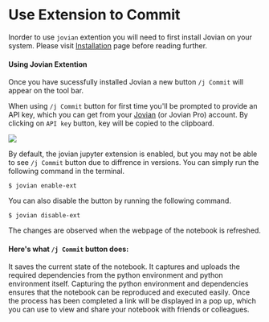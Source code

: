 # Use Extension to Commit

Inorder to use `jovian` extention you will need to first install Jovian on your system. Please visit [Installation](../user-guide/01-install.md) page before reading further.


#### Using Jovian Extention

Once you have sucessfully installed Jovian a new button `/j Commit` will appear on the tool bar. 

When using `/j Commit` button for first time you'll be prompted to provide an API key, which you can get from your [Jovian](https://jvn.io) (or Jovian Pro) account. By clicking on `API key` button, key will be copied to the clipboard.

<img src="https://i.imgur.com/taLLUVd.png" class="screenshot">


By default, the jovian jupyter extension is enabled, but you may not be able to see `/j Commit` button due to diffrence in versions. You can simply run the following command in the terminal.

```
$ jovian enable-ext
```
You can also disable the button by running the following command. 

```
$ jovian disable-ext
```

The changes are observed when the webpage of the notebook is refreshed.


#### Here's what `/j Commit` button does:

It saves the current state of the notebook. It captures and uploads the required dependencies from the python environment and python environment itself. Capturing the python environment and dependencies ensures that the notebook can be reproduced and executed easily. Once the process has been completed a link will be displayed in a pop up, which you can use to view and share your notebook with friends or colleagues.




